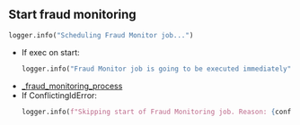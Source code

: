 ## Start fraud monitoring

```python
logger.info("Scheduling Fraud Monitor job...")
```
* If exec on start:
  ```python
  logger.info("Fraud Monitor job is going to be executed immediately")
  ```
* [_fraud_monitoring_process](_fraud_monitoring_process.md)
* If ConflictingIdError:
  ```python
  logger.info(f"Skipping start of Fraud Monitoring job. Reason: {conflict}")
  ```